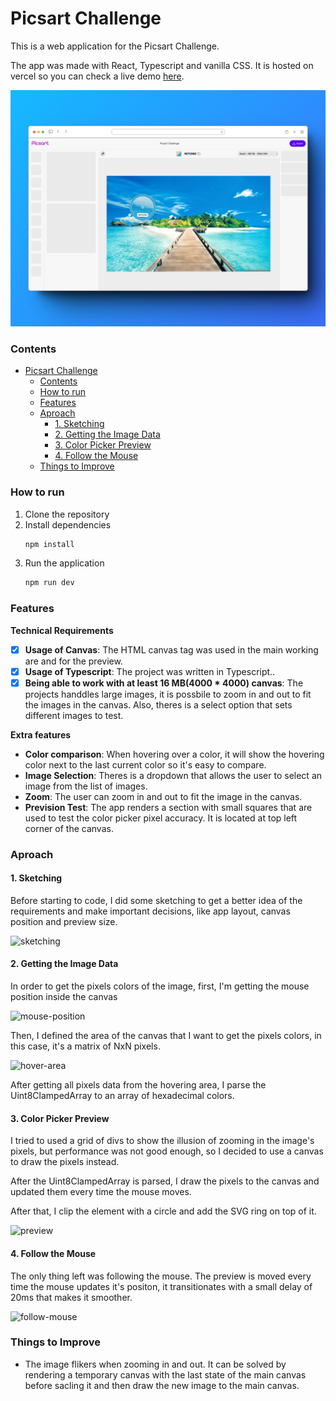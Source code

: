 # Picsart Challenge

This is a web application for the Picsart Challenge.

The app was made with React, Typescript and vanilla CSS. It is hosted on vercel so you can check a live demo [here](https://picsart-challenge.vercel.app/).

![sketching](./public/docs/shot.png)

### Contents
- [Picsart Challenge](#picsart-challenge)
    - [Contents](#contents)
    - [How to run](#how-to-run)
    - [Features](#features)
    - [Aproach](#aproach)
      - [1. Sketching](#1-sketching)
      - [2. Getting the Image Data](#2-getting-the-image-data)
      - [3. Color Picker Preview](#3-color-picker-preview)
      - [4. Follow the Mouse](#4-follow-the-mouse)
    - [Things to Improve](#things-to-improve)

### How to run

1. Clone the repository
2. Install dependencies
   ```sh
   npm install
   ```
3. Run the application
    ```sh
   npm run dev
   ```

### Features
**Technical Requirements**
- [x] **Usage of Canvas**: The HTML canvas tag was used in the main working are and for the preview.
- [x] **Usage of Typescript**: The project was written in Typescript..
- [x] **Being able to work with at least 16 MB(4000 * 4000) canvas**: The projects handdles large images, it is possbile to zoom in and out to fit the images in the canvas. Also, theres is a select option that sets different images to test.

**Extra features**
- **Color comparison**: When hovering over a color, it will show the hovering color next to the last current color so it's easy to compare.
- **Image Selection**: Theres is a dropdown that allows the user to select an image from the list of images.
- **Zoom**: The user can zoom in and out to fit the image in the canvas.
- **Prevision Test**: The app renders a section with small squares that are used to test the color picker pixel accuracy. It is located at top left corner of the canvas.

### Aproach

#### 1. Sketching
Before starting to code, I did some sketching to get a better idea of the requirements and make important decisions, like app layout, canvas position and preview size.

![sketching](./public/docs/sketching.png)

#### 2. Getting the Image Data
In order to get the pixels colors of the image, first, I'm getting the mouse position inside the canvas

![mouse-position](./public/docs/mouse-position.png)

Then, I defined the area of the canvas that I want to get the pixels colors, in this case, it's a matrix of NxN pixels.

![hover-area](./public/docs/hover-area.png)

After getting all pixels data from the hovering area, I parse the Uint8ClampedArray to an array of hexadecimal colors.

#### 3. Color Picker Preview
I tried to used a grid of divs to show the illusion of zooming in the image's pixels, but performance was not good enough, so I decided to use a canvas to draw the pixels instead.

After the Uint8ClampedArray is parsed, I draw the pixels to the canvas and updated them every time the mouse moves.

After that, I clip the element with a circle and add the SVG ring on top of it.

![preview](./public/docs/preview.png) 

#### 4. Follow the Mouse
The only thing left was following the mouse. The preview is moved every time the mouse updates it's positon, it transitionates with a small delay of 20ms that makes it smoother.

![follow-mouse](./public/docs/follow-mouse.png) 

### Things to Improve
- The image flikers when zooming in and out. It can be solved by rendering a temporary canvas with the last state of the main canvas before sacling it and then draw the new image to the main canvas.